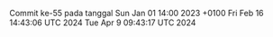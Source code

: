 Commit ke-55 pada tanggal Sun Jan 01 14:00 2023 +0100
Fri Feb 16 14:43:06 UTC 2024
Tue Apr  9 09:43:17 UTC 2024
